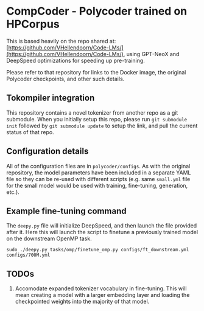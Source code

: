# CompCoder - Polycoder trained on HPCorpus

This is based heavily on the repo shared at: [https://github.com/VHellendoorn/Code-LMs/](https://github.com/VHellendoorn/Code-LMs/), using GPT-NeoX and DeepSpeed optimizations for speeding up pre-training.

Please refer to that repository for links to the Docker image, the original Polycoder checkpoints, and other such details.

## Tokompiler integration
This repository contains a novel tokenizer from another repo as a git submodule. When you initially setup this repo, please run `git submodule init` followed by `git submodule update` to setup the link, and pull the current status of that repo.

## Configuration details
All of the configuration files are in `polycoder/configs`. As with the original repository, the model parameters have been included in a separate YAML file so they can be re-used with different scripts (e.g. same `small.yml` file for the small model would be used with training, fine-tuning, generation, etc.).

## Example fine-tuning command
The `deepy.py` file will initialize DeepSpeed, and then launch the file provided after it. Here this will launch the script to finetune a previously trained model on the downstream OpenMP task.

`sudo ./deepy.py tasks/omp/finetune_omp.py configs/ft_downstream.yml configs/700M.yml`

## TODOs
1. Accomodate expanded tokenizer vocabulary in fine-tuning. This will mean creating a model with a larger embedding layer and loading the checkpointed weights into the majority of that model.
